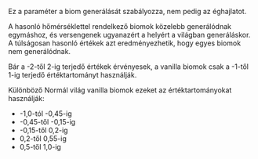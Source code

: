 Ez a paraméter a biom generálását szabályozza, nem pedig az éghajlatot.

A hasonló hőmérséklettel rendelkező biomok közelebb generálódnak egymáshoz, és versengenek ugyanazért a helyért a világban generáláskor. A túlságosan hasonló értékek azt eredményezhetik, hogy egyes biomok nem generálódnak.

Bár a -2-től 2-ig terjedő értékek érvényesek, a vanilla biomok csak a -1-től 1-ig terjedő értéktartományt használják.

Különböző Normál világ vanilla biomok ezeket az értéktartományokat használják:

* -1,0-tól -0,45-ig
* -0,45-től -0,15-ig
* -0,15-től 0,2-ig
* 0,2-től 0,55-ig
* 0,5-től 1,0-ig